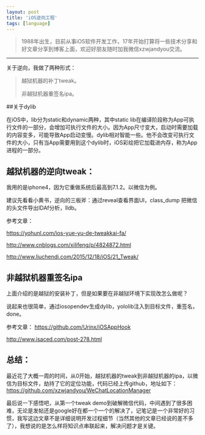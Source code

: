 ```yaml
---
layout: post
title: 'iOS逆向工程'
tags: [language]
---
```

> 1988年出生，目前从事iOS软件开发工作，17年开始打算将一些技术分享和好文章分享到博客上面，欢迎好朋友随时加我微信xzwjandyou交流。

---

关于逆向，我做了两种形式：
>越狱机器的补丁tweak。
>
>非越狱机器重签名ipa。
>

##关于dylib

在iOS中，lib分为static和dynamic两种，其中static lib在编译阶段称为App可执行文件的一部分，会增加可执行文件的大小。因为App尺寸变大，启动时需要加载的内容变多，可能导致App启动变慢。dylib相对智能一些。他不会改变可执行文件的大小，只有当App需要用到这个dylib时，iOS彩绘把它加载进内存，称为App进程的一部分。


## 越狱机器的逆向tweak：

我用的是iphone4，因为它重做系统后最高到7.1.2。以微信为例。

建议先看看小黄书，逆向的三板斧：通过reveal查看界面UI，class_dump 把微信的头文件导出IDAf分析，lldb。

参考文章：

https://yohunl.com/ios-yue-yu-de-tweakkai-fa/

http://www.cnblogs.com/xilifeng/p/4824872.html

http://www.liuchendi.com/2015/12/18/iOS/21_Tweak/


## 非越狱机器重签名ipa

上面介绍的是越狱的安装补丁，但是如果要在非越狱环境下实现改怎么做呢？

说起来也很简单，通过iosopendev生成dylib，yololib注入到目标文件，重签名，done。

参考文章：
https://github.com/Urinx/iOSAppHook

http://www.isaced.com/post-278.html

## 总结：
最近花了大概一周的时间，从0开始，越狱机器的tweak到非越狱机器的ipa，以微信为目标文件，劫持了它的定位功能，代码已经上传github，地址如下：
https://github.com/xzwjandyou/WeChatLocationManager

最后说一下感悟吧，从第一个tweak demo到破解微信代码，中间遇到了很多困难，无论是发帖还是google好在都一个一个的解决了，记笔记是一个非常好的习惯，我写这边文章不是详细说明开发过程细节（当然其他的文章已经说的差不多了），我想说的是怎么样将知识点串联起来，解决问题才是关键。
